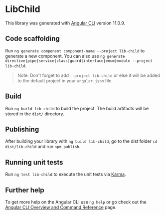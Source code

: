 # LibChild

This library was generated with [Angular CLI](https://github.com/angular/angular-cli) version 11.0.9.

## Code scaffolding

Run `ng generate component component-name --project lib-child` to generate a new component. You can also use `ng generate directive|pipe|service|class|guard|interface|enum|module --project lib-child`.
> Note: Don't forget to add `--project lib-child` or else it will be added to the default project in your `angular.json` file. 

## Build

Run `ng build lib-child` to build the project. The build artifacts will be stored in the `dist/` directory.

## Publishing

After building your library with `ng build lib-child`, go to the dist folder `cd dist/lib-child` and run `npm publish`.

## Running unit tests

Run `ng test lib-child` to execute the unit tests via [Karma](https://karma-runner.github.io).

## Further help

To get more help on the Angular CLI use `ng help` or go check out the [Angular CLI Overview and Command Reference](https://angular.io/cli) page.
